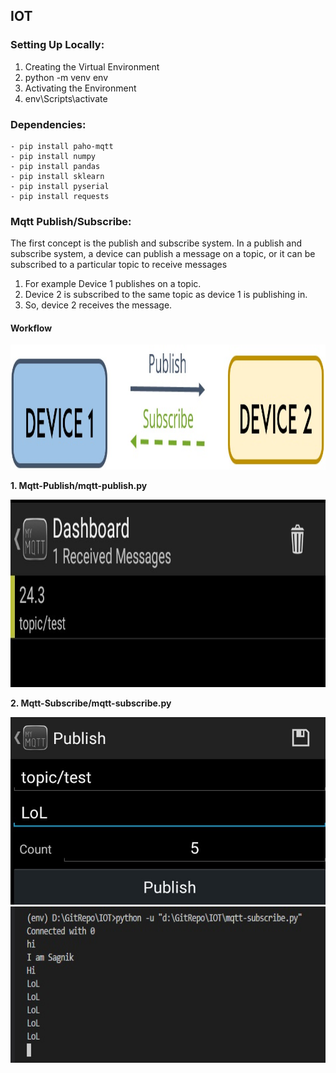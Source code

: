 ## IOT

### Setting Up Locally:
1. Creating the Virtual Environment
2. python -m venv env
3. Activating the Environment
4. env\Scripts\activate

### Dependencies:
```
- pip install paho-mqtt
- pip install numpy
- pip install pandas
- pip install sklearn
- pip install pyserial
- pip install requests

```
### Mqtt Publish/Subscribe:

The first concept is the publish and subscribe system. In a publish and subscribe system, a device can publish a message on a topic, or it can be subscribed to a particular topic to receive messages

1. For example Device 1 publishes on a topic.
2. Device 2 is subscribed to the same topic as device 1 is publishing in.
3. So, device 2 receives the message.

#### Workflow

<img src="Images/pubsubflow.jpg" height="200px">

**1. Mqtt-Publish/mqtt-publish.py**

<img src="Images/mqttscreenshot2.jpg" height="300px">

**2. Mqtt-Subscribe/mqtt-subscribe.py**

<img src="Images/mqttscreenshot1.jpg" height="300px">
<img src="Images/suboutput.jpg" height="250px">
